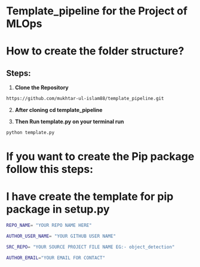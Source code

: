 # Template_pipeline for the Project of MLOps


# How to create the folder structure?

## Steps:

1.  **Clone the Repository**

```bash
https://github.com/mukhtar-ul-islam88/template_pipeline.git
```


2. **After cloning cd template_pipeline**

3. **Then Run template.py on your terminal run**

```bash
python template.py
```



# If you want to create the Pip package follow this steps:



#   **I have create the template for pip package in setup.py**

```bash
REPO_NAME= "YOUR REPO NAME HERE"
```

```bash
AUTHOR_USER_NAME= "YOUR GITHUB USER NAME"
```

```bash
SRC_REPO= "YOUR SOURCE PROJECT FILE NAME EG:- object_detection"
```

```bash
AUTHOR_EMAIL="YOUR EMAIL FOR CONTACT"
```

